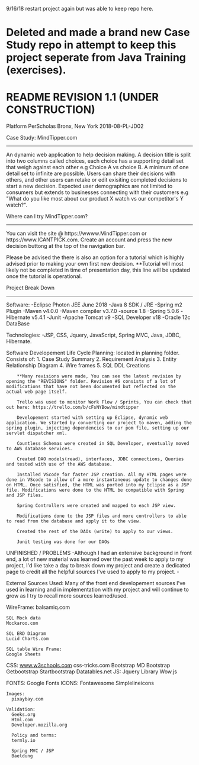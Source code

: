 9/16/18 restart project again but was able to keep repo  here.

# Deleted and made a brand new Case Study repo in attempt to keep this project seperate from Java Training (exercises).
# README REVISION 1.1 (UNDER CONSTRUCTION)

Platform PerScholas Bronx, New York
2018-08-PL-JD02

Case Study: MindTipper.com
<hr>
An dynamic web application to help decision making. A decision title is split into two columns called choices, each choice has a supporting detail set that weigh against each other e.g Choice A vs choice B. A minimum of one detail set to infinite are possible. Users can share their decisions with others, and other users can retake or edit exisiting completed decisions to start a new decision. Expected user demographics are not limited to consumers but extends to businesses connecting with their customers e.g "What do you like most about our product X watch vs our competitor's Y watch?".

Where can I try MindTipper.com?
<hr>
You can visit the site @ https://wwww.MindTipper.com or https://www.ICANTPICK.com. Create an account and press the new decision buttong at the top of the navigation bar.

Please be advised the there is also an option for a tutorial which is highly advised prior to making your own first new decision.
**Tutorial will most likely not be completed in time of presentation day, this line will be updated once the tutorial is operational.

Project Break Down
<hr>
Software:
  -Eclipse Photon JEE June 2018
    -Java 8 SDK / JRE
    -Spring m2 Plugin
    -Maven v4.0.0
      -Maven compiler v3.7.0 
      -source 1.8
      -Spring 5.0.6
      -Hibernate v5.4.1
    -Junit
  -Apache Tomcat v9
  -SQL Developer v18
    -Oracle 12c DataBase
    
 Technologies:
  -JSP, CSS, Jquery, JavaScript, Spring MVC, Java, JDBC, Hibernate. 
  
  Software Developement Life Cycle
    Planning: located in planning folder.
      Consists of: 
        1. Case Study Summary
        2. Requirement Analysis
        3. Entity Relationship Diagram
        4. Wire frames
        5. SQL DDL Creations
        
        **Many revisions were made, You can see the latest revision by opening the "REVISIONS" folder. Revision #6 consists of a lot of modifications that have not been documented but reflected on the actual web page itself.
        
        Trello was used to monitor Work Flow / Sprints, You can check that out here: https://trello.com/b/cFsNYBow/mindtipper
        
        Developement started with setting up Eclipse, dynamic web application. We started by converting our project to maven, adding the spring plugin, injecting dependencies to our pom file, setting up our servlet dispatcher xml.
        
        Countless Schemas were created in SQL Developer, eventually moved to AWS database services.
        
        Created DAO models(read), interfaces, JDBC connections, Queries and tested with use of the AWS database.
        
        Installed VScode for faster JSP creation. All my HTML pages were done in VScode to allow of a more instantaneous update to changes done on HTML. Once satisfied, the HTML was ported into my Eclipse as a JSP file. Modifications were done to the HTML be compatible with Spring and JSP files.
        
        Spring Controllers were created and mapped to each JSP view.
        
        Modifications done to the JSP files and more controllers to able to read from the database and apply it to the view.
        
        Created the rest of the DAOs (write) to apply to our views.
        
        Junit testing was done for our DAOs
        
        
   UNFINISHED / PROBLEMS
    -Although I had an extensive background in front end, a lot of new material was learned over the past week to apply to my project,
      I'd like take a day to break down my project and create a dedicated page to credit all the helpful sources I've used to apply to    my project.
      -
    
   External Sources Used:
   Many of the front end developement sources I've used in learning and in implementation with my project and will continue to grow as I try to recall more sources learned/used.
      
   WireFrame:
    balsamiq.com
    
    SQL Mock data
    Mockaroo.com
   
    SQL ERD Diagram
    Lucid Charts.com
   
    SQL table Wire Frame:
    Google Sheets
      
   CSS:
    www.w3schools.com
    css-tricks.com
    Bootstrap
    MD Bootstrap
    Getbootstrap
    Startbootstrap
    Datatables.net
   JS:
    Jquery Library
    Wow.js
    
   FONTS:
    Google Fonts
   ICONS:
    Fontawesome
    Simplelineicons
    
    Images:
      pixaybay.com
    
    Validation:
      Geeks.org
      Html.com
      Developer.mozilla.org
      
      Policy and terms:
      termly.io
      
      Spring MVC / JSP
      Baeldung
